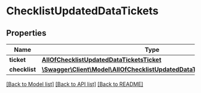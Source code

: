 # ChecklistUpdatedDataTickets

## Properties
Name | Type | Description | Notes
------------ | ------------- | ------------- | -------------
**ticket** | [**AllOfChecklistUpdatedDataTicketsTicket**](AllOfChecklistUpdatedDataTicketsTicket.md) |  | [optional] 
**checklist** | [**\Swagger\Client\Model\AllOfChecklistUpdatedDataTicketsChecklistItems[]**](.md) |  | [optional] 

[[Back to Model list]](../../README.md#documentation-for-models) [[Back to API list]](../../README.md#documentation-for-api-endpoints) [[Back to README]](../../README.md)


